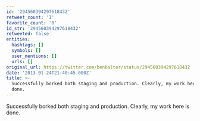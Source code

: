 ```yaml
---
id: '294560394297618432'
retweet_count: '1'
favorite_count: '0'
id_str: '294560394297618432'
retweeted: false
entities:
  hashtags: []
  symbols: []
  user_mentions: []
  urls: []
original_url: https://twitter.com/benbalter/status/294560394297618432
date: '2013-01-24T21:40:45.000Z'
title: >-
  Successfully borked both staging and production. Clearly, my work here is
  done.
---
```


Successfully borked both staging and production. Clearly, my work here is done.